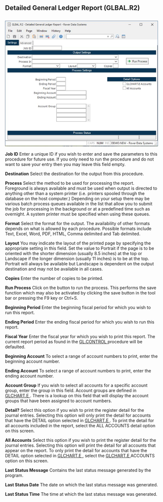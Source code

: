 ##  Detailed General Ledger Report (GLBAL.R2)

<PageHeader />

##

![](./GLBAL-R2-1.jpg)

**Job ID** Enter a unique ID if you wish to enter and save the parameters to
this procedure for future use. If you only need to run the procedure and do
not want to save your entry then you may leave this field empty.  
  
**Destination** Select the destination for the output from this procedure.  
  
**Process** Select the method to be used for processing the report. Foreground
is always available and must be used when output is directed to anything other
than a system printer (i.e. printers spooled through the database on the host
computer.) Depending on your setup there may be various batch process queues
available in the list that allow you to submit the job for processing in the
background or at a predefined time such as overnight. A system printer must be
specified when using these queues.  
  
**Format** Select the format for the output. The availability of other formats
depends on what is allowed by each procedure. Possible formats include Text,
Excel, Word, PDF, HTML, Comma delimited and Tab delimited.  
  
**Layout** You may indicate the layout of the printed page by specifying the
appropriate setting in this field. Set the value to Portrait if the page is to
be oriented with the shorter dimension (usually 8.5 inches) at the top or
Landscape if the longer dimension (usually 11 inches) is to be at the top.
Portrait will always be available but Landscape is dependent on the output
destination and may not be available in all cases.  
  
**Copies** Enter the number of copies to be printed.  
  
**Run Process** Click on the button to run the process. This performs the save
function which may also be activated by clicking the save button in the tool
bar or pressing the F9 key or Ctrl+S.  
  
**Beginning Period** Enter the beginning fiscal period for which you wish to
run this report.  
  
**Ending Period** Enter the ending fiscal period for which you wish to run
this report.  
  
**Fiscal Year** Enter the fiscal year for which you wish to print this report. The current report period as found in the [ GL.CONTROL ](../../../GL-ENTRY/GL-CONTROL/README.md) procedure will be defaulted.   
  
**Beginning Account** To select a range of account numbers to print, enter the
beginning account number.  
  
**Ending Account** To select a range of account numbers to print, enter the
ending account number.  
  
**Account Group** If you wish to select all accounts for a specific account group, enter the group in this field. Account groups are defined in [ GLCHART.E ](../../../GL-ENTRY/GLCHART-E/README.md) . There is a lookup on this field that will display the account groups that have been assigned to account numbers.   
  
**Detail?** Select this option if you wish to print the register detail for the journal entries. Selecting this option will only print the detail for accounts that have the DETAIL option selected in [ GLCHART.E ](../../../GL-ENTRY/GLCHART-E/README.md) . To print the detail for all accounts included in the report, select the ALL ACCOUNTS detail option on this screen.   
  
**All Accounts** Select this option if you wish to print the register detail for the journal entries. Selecting this option will print the detail for all accounts that appear on the report. To only print the detail for accounts that have the DETAIL option selected in [ GLCHART.E ](../../../GL-ENTRY/GLCHART-E/README.md) , select the [ GLCHART.E ](../../../GL-ENTRY/GLCHART-E/README.md) ACCOUNTS option on this screen.   
  
**Last Status Message** Contains the last status message generated by the
program.  
  
**Last Status Date** The date on which the last status message was generated.  
  
**Last Status Time** The time at which the last status message was generated.  
  
  
<badge text= "Version 8.10.57" vertical="middle" />

<PageFooter />